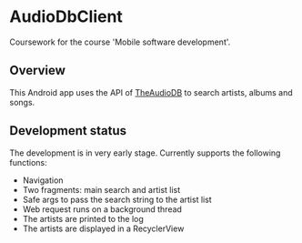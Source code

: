 # AudioDbClient

Coursework for the course 'Mobile software development'.

## Overview

This Android app uses the API of [TheAudioDB](https://theaudiodb.com/) to search artists, albums and songs.

## Development status

The development is in very early stage. Currently supports the following functions:

- Navigation
- Two fragments: main search and artist list
- Safe args to pass the search string to the artist list
- Web request runs on a background thread
- The artists are printed to the log
- The artists are displayed in a RecyclerView
